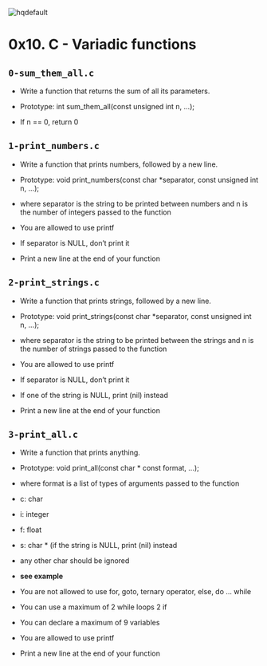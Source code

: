 ![hqdefault](https://github.com/levywanke/alx-low_level_programming/assets/132353709/b12971e5-bb0a-4e30-b621-837689d19cc0)
# 0x10. C - Variadic functions

## `0-sum_them_all.c`
* Write a function that returns the sum of all its parameters.

 * Prototype: int sum_them_all(const unsigned int n, ...);
 * If n == 0, return 0

## `1-print_numbers.c`
* Write a function that prints numbers, followed by a new line.

 * Prototype: void print_numbers(const char *separator, const unsigned int n, ...);
 * where separator is the string to be printed between numbers
 and n is the number of integers passed to the function
 * You are allowed to use printf
 * If separator is NULL, don’t print it
 * Print a new line at the end of your function

## `2-print_strings.c`
* Write a function that prints strings, followed by a new line.

 * Prototype: void print_strings(const char *separator, const unsigned int n, ...);
 * where separator is the string to be printed between the strings
 and n is the number of strings passed to the function
 * You are allowed to use printf
 * If separator is NULL, don’t print it
 * If one of the string is NULL, print (nil) instead
 * Print a new line at the end of your function

## `3-print_all.c`
* Write a function that prints anything.

 * Prototype: void print_all(const char * const format, ...);
 * where format is a list of types of arguments passed to the function
 * c: char
 * i: integer
 * f: float
 * s: char * (if the string is NULL, print (nil) instead
 * any other char should be ignored
  * **see example**
 * You are not allowed to use for, goto, ternary operator, else, do ... while
 * You can use a maximum of
   2 while loops
   2 if
 * You can declare a maximum of 9 variables
 * You are allowed to use printf
 * Print a new line at the end of your function


